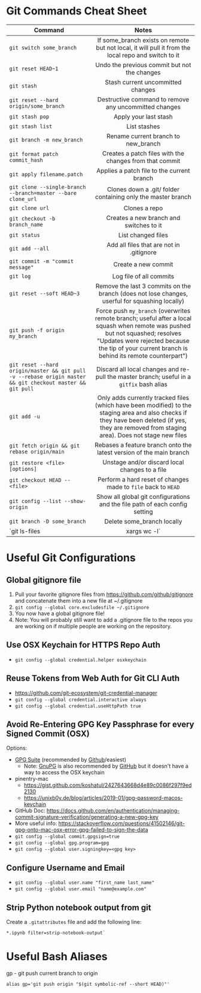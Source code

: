 # Git Commands Cheat Sheet
| Command        | Notes           | 
| ------------- |:-------------:| 
| `git switch some_branch` | If some_branch exists on remote but not local, it will pull it from the local repo and switch to it |
| `git reset HEAD~1` | Undo the previous commit but not the changes | 
| `git stash` | Stash current uncommitted changes |
| `git reset --hard origin/some_branch` | Destructive command to remove any uncommitted changes |
| `git stash pop` | Apply your last stash |
| `git stash list` | List stashes |
| `git branch -m new_branch` | Rename current branch to new_branch |
| `git format patch commit_hash` | Creates a patch files with the changes from that commit |
| `git apply filename.patch` | Applies a patch file to the current branch |
| `git clone --single-branch --branch=master --bare clone_url` | Clones down a .git/ folder containing only the master branch |
| `git clone url` | Clones a repo |
| `git checkout -b branch_name` | Creates a new branch and switches to it |
| `git status` | List changed files |
| `git add --all` | Add all files that are not in .gitignore |
| `git commit -m "commit message"` | Create a new commit |
| `git log` | Log file of all commits |
| `git reset --soft HEAD~3`| Remove the last 3 commits on the branch (does not lose changes, userful for squashing locally) |
| `git push -f origin my_branch` | Force push `my_branch` (overwrites remote branch; useful after a local squash when remote was pushed but not squashed; resolves "Updates were rejected because the tip of your current branch is behind its remote counterpart") |
| `git reset --hard origin/master && git pull -v --rebase origin master && git checkout master && git pull` | Discard all local changes and re-pull the master branch; useful in a `gitfix` bash alias |
| `git add -u` | Only adds currently tracked files (which have been modified) to the staging area and also checks if they have been deleted (if yes, they are removed from staging area). Does not stage new files |
| `git fetch origin && git rebase origin/main` | Rebases a feature branch onto the latest version of the main branch  |
| `git restore <file> [options]` | Unstage and/or discard local changes to a file |
| `git checkout HEAD -- <file>` | Perform a hard reset of changes made to `file` back to `HEAD` |
| `git config --list --show-origin` | Show all global git configurations and the file path of each config setting |
| `git branch -D some_branch` | Delete some_branch locally |
| `git ls-files | xargs wc -l` | Count the number of lines of code in the git repo |

# Useful Git Configurations
## Global gitignore file
1. Pull your favorite gitignore files from https://github.com/github/gitignore and concatenate them into a new file at ~/.gitignore
2. `git config --global core.excludesfile ~/.gitignore`
3. You now have a global gitignore file!
4. Note: You will probably still want to add a .gitignore file to the repos you are working on if multiple people are working on the repository.

## Use OSX Keychain for HTTPS Repo Auth
- `git config --global credential.helper osxkeychain`

## Reuse Tokens from Web Auth for Git CLI Auth
- https://github.com/git-ecosystem/git-credential-manager
- `git config --global credential.interactive always`
- `git config --global credential.useHttpPath true`

## Avoid Re-Entering GPG Key Passphrase for every Signed Commit (OSX)
Options:
- [GPG Suite](https://gpgtools.org/) (recommended by [Github](https://docs.github.com/en/authentication/managing-commit-signature-verification/signing-commits)/easiest)
  - Note: [GnuPG](https://www.gnupg.org/download/) is also recommended by [GitHub](https://docs.github.com/en/authentication/managing-commit-signature-verification/generating-a-new-gpg-key) but it doesn't have a way to access the OSX keychain
- pinentry-mac
  - https://gist.github.com/koshatul/2427643668d4e89c0086f297f9ed2130
  - https://unixb0y.de/blog/articles/2019-01/gpg-password-macos-keychain
- GitHub Doc: https://docs.github.com/en/authentication/managing-commit-signature-verification/generating-a-new-gpg-key
- More useful info: https://stackoverflow.com/questions/41502146/git-gpg-onto-mac-osx-error-gpg-failed-to-sign-the-data
- `git config --global commit.gpgsign=true`
- `git config --global gpg.program=gpg`
- `git config --global user.signingkey=<gpg key>`

## Configure Username and Email
- `git config --global user.name "first_name last_name"`
- `git config --global user.email "name@example.com"`

## Strip Python notebook output from git
Create a `.gitattributes` file and add the following line:
```
*.ipynb filter=strip-notebook-output`
```
# Useful Bash Aliases
gp - git push current branch to origin
```
alias gp='git push origin "$(git symbolic-ref --short HEAD)"'
```
